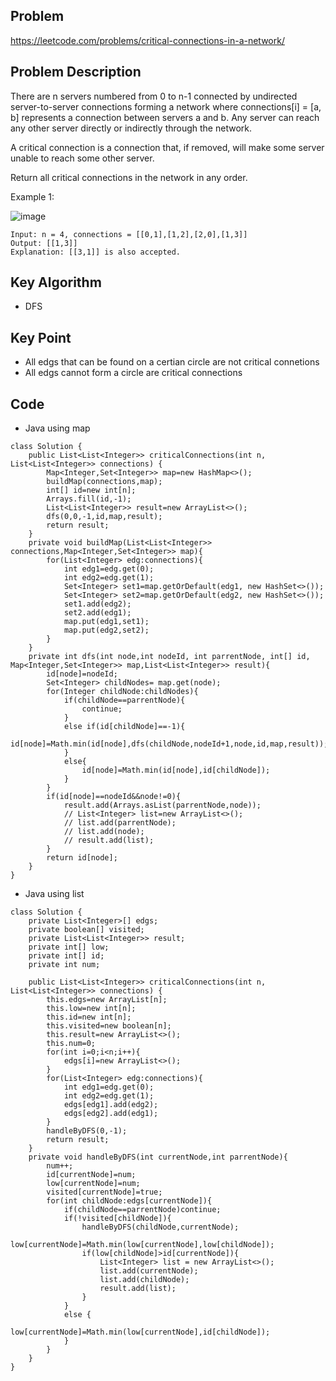 ## Problem
https://leetcode.com/problems/critical-connections-in-a-network/
## Problem Description

There are n servers numbered from 0 to n-1 connected by undirected server-to-server connections forming a network where connections[i] = [a, b] represents a connection between servers a and b. Any server can reach any other server directly or indirectly through the network.

A critical connection is a connection that, if removed, will make some server unable to reach some other server.

Return all critical connections in the network in any order.

Example 1:

![image](https://assets.leetcode.com/uploads/2019/09/03/1537_ex1_2.png)
```
Input: n = 4, connections = [[0,1],[1,2],[2,0],[1,3]]
Output: [[1,3]]
Explanation: [[3,1]] is also accepted.
```

## Key Algorithm

- DFS

## Key Point

- All edgs that can be found on a certian circle are not critical connetions
- All edgs cannot form a circle are critical connections

## Code 

- Java using map
```
class Solution {
    public List<List<Integer>> criticalConnections(int n, List<List<Integer>> connections) {
        Map<Integer,Set<Integer>> map=new HashMap<>();
        buildMap(connections,map);
        int[] id=new int[n];
        Arrays.fill(id,-1);
        List<List<Integer>> result=new ArrayList<>();
        dfs(0,0,-1,id,map,result);
        return result;
    }
    private void buildMap(List<List<Integer>> connections,Map<Integer,Set<Integer>> map){
        for(List<Integer> edg:connections){
            int edg1=edg.get(0);
            int edg2=edg.get(1);
            Set<Integer> set1=map.getOrDefault(edg1, new HashSet<>());
            Set<Integer> set2=map.getOrDefault(edg2, new HashSet<>());
            set1.add(edg2);
            set2.add(edg1);
            map.put(edg1,set1);
            map.put(edg2,set2);
        }
    }
    private int dfs(int node,int nodeId, int parrentNode, int[] id, Map<Integer,Set<Integer>> map,List<List<Integer>> result){
        id[node]=nodeId;
        Set<Integer> childNodes= map.get(node);
        for(Integer childNode:childNodes){
            if(childNode==parrentNode){
                continue;
            }
            else if(id[childNode]==-1){
                id[node]=Math.min(id[node],dfs(childNode,nodeId+1,node,id,map,result));
            }
            else{
                id[node]=Math.min(id[node],id[childNode]);
            }
        }
        if(id[node]==nodeId&&node!=0){
            result.add(Arrays.asList(parrentNode,node));
            // List<Integer> list=new ArrayList<>();
            // list.add(parrentNode);
            // list.add(node);
            // result.add(list);
        }
        return id[node];
    }
}
```

- Java using list
```
class Solution {
    private List<Integer>[] edgs;
    private boolean[] visited;
    private List<List<Integer>> result;
    private int[] low;
    private int[] id;
    private int num;
    
    public List<List<Integer>> criticalConnections(int n, List<List<Integer>> connections) {
        this.edgs=new ArrayList[n];
        this.low=new int[n];
        this.id=new int[n];
        this.visited=new boolean[n];
        this.result=new ArrayList<>();
        this.num=0;
        for(int i=0;i<n;i++){
            edgs[i]=new ArrayList<>();
        }
        for(List<Integer> edg:connections){
            int edg1=edg.get(0);
            int edg2=edg.get(1);
            edgs[edg1].add(edg2);
            edgs[edg2].add(edg1);
        }
        handleByDFS(0,-1);
        return result;
    }
    private void handleByDFS(int currentNode,int parrentNode){
        num++;
        id[currentNode]=num;
        low[currentNode]=num;
        visited[currentNode]=true;
        for(int childNode:edgs[currentNode]){
            if(childNode==parrentNode)continue;
            if(!visited[childNode]){
                handleByDFS(childNode,currentNode);
                low[currentNode]=Math.min(low[currentNode],low[childNode]);
                if(low[childNode]>id[currentNode]){
                    List<Integer> list = new ArrayList<>();
                    list.add(currentNode);
                    list.add(childNode);
                    result.add(list);
                }
            }
            else {
                low[currentNode]=Math.min(low[currentNode],id[childNode]);
            }
        }
    }
}
```